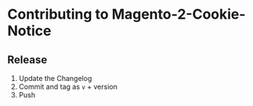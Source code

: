 # Contributing to Magento-2-Cookie-Notice

## Release

1. Update the Changelog
2. Commit and tag as `v` + version
3. Push
